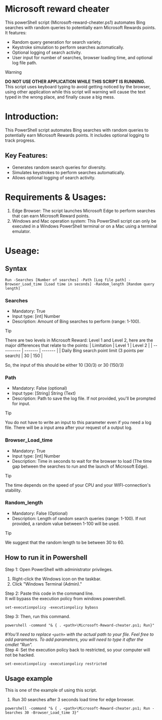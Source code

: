 # Microsoft reward cheater
This powerShell script (Microsoft-reward-cheater.ps1) automates Bing searches with random queries to potentially earn Microsoft Rewards points. It features:

* Random query generation for search variety.
* Keystroke simulation to perform searches automatically.
* Optional logging of search activity.
* User input for number of searches, browser loading time, and optional log file path.

> [!WARNING]
> **DO NOT USE OTHER APPLICATION WHILE THIS SCRIPT IS RUNNING.** <br>
> This script uses keyboard typing to avoid getting noticed by the browser, using other application while this script will warning will cause the text typed in the wrong place, and finally cause a big mess.

# Introduction:
This PowerShell script automates Bing searches with random queries to potentially earn Microsoft Rewards points. It includes optional logging to track progress.

## Key Features:
* Generates random search queries for diversity.
* Simulates keystrokes to perform searches automatically.
* Allows optional logging of search activity.

# Requirements & Usages:

1. Edge Browser: The script launches Microsoft Edge to perform searches that can earn Microsoft Reward points.
2. Windows and Mac operation system: This PowerShell script can only be executed in a Windows PowerShell terminal or on a Mac using a terminal emulator.

# Useage:

## Syntax
```
Run -Searches [Number of searches] -Path [Log file path] -Browser_Load_time [Load time in seconds] -Random_length [Random query length]
```
### Searches
* Mandatory: True
* Input type: [int] Number
* Description: Amount of Bing searches to perform (range: 1-100).
> [!TIP]
> There are two levels in Microsoft Reward: Level 1 and Level 2, here are the major differences that relate to the points:
> | Limitation | Level 1 | Level 2 |
> | ---------- | ------- | ------- |
> | Daily Bing search point limit (3 points per search) | 30 | 150 |
>
> So, the input of this should be either 10 (30/3) or 30 (150/3)
### Path
* Mandatory: False (optional)
* Input type: [String] String (Text)
* Description: Path to save the log file. If not provided, you'll be prompted for input.
> [!TIP]
> You do not have to write an input to this parameter even if you need a log file. There will be a input area after your request of a output log.
### Browser_Load_time
* Mandatory: True
* Input type: [int] Number
* Description: Time in seconds to wait for the browser to load (The time gap between the searches to run and the launch of Microsoft Edge).
> [!TIP]
> The time depends on the speed of your CPU and your WIFI-connection's stability.

### Random_length 
* Mandatory: False (Optional)
* Description: Length of random search queries (range: 1-100). If not provided, a random value between 1-100 will be used.
> [!TIP]
> We suggest that the random length to be between 30 to 60. 
## How to run it in Powershell
Step 1: 
  Open PowerShell with administrator privileges.<br>
  1.  Right-click the Windows icon on the taskbar.<br>
  2.  Click "Windows Terminal (Admin)."

Step 2:
Paste this code in the command line.<br>
It will bypass the execution policy from windows powershell.

```
set-executionpolicy -executionpolicy bybass
```
Step 3:
Then, run this command.

```
powershell -command "& { . <path>\Microsoft-Reward-cheater.ps1; Run}"
```
#*You'll need to replace ```<path>``` with the actual path to your file. Feel free to add parameters. To add parameters, you will need to type it after the cmdlet "Run".* <br>
Step 4:
Set the execution policy back to restricted, so your computer will not be hacked.
```
set-executionpolicy -executionpolicy restricted
```

## Usage example
This is one of the example of using this script.
1. Run 30 searches after 3 seconds load time for edge browser.
```
powershell -command "& { . <path>\Microsoft-Reward-cheater.ps1; Run -Searches 30 -Browser_Load_time 3}"
```
<!--```--->
